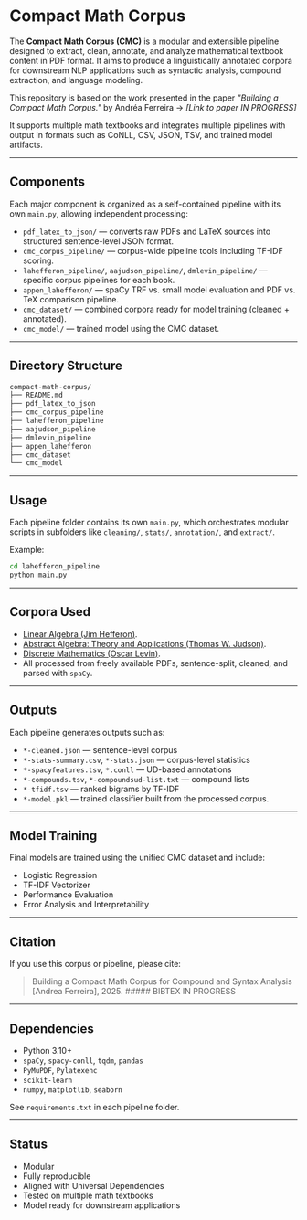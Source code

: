 # Compact Math Corpus

The **Compact Math Corpus (CMC)** is a modular and extensible pipeline designed to extract, clean, annotate, and analyze mathematical textbook content in PDF format. It aims to produce a linguistically annotated corpora for downstream NLP applications such as syntactic analysis, compound extraction, and language modeling.

This repository is based on the work presented in the paper _"Building a Compact Math Corpus."_ by Andréa Ferreira 
→ *[Link to paper IN PROGRESS]*

It supports multiple math textbooks and integrates multiple pipelines with output in formats such as CoNLL, CSV, JSON, TSV, and trained model artifacts.

---

## Components

Each major component is organized as a self-contained pipeline with its own `main.py`, allowing independent processing:

- `pdf_latex_to_json/` — converts raw PDFs and LaTeX sources into structured sentence-level JSON format.
- `cmc_corpus_pipeline/` — corpus-wide pipeline tools including TF-IDF scoring.
- `lahefferon_pipeline/`, `aajudson_pipeline/`, `dmlevin_pipeline/` — specific corpus pipelines for each book.
- `appen_lahefferon/` — spaCy TRF vs. small model evaluation and PDF vs. TeX comparison pipeline.
- `cmc_dataset/` — combined corpora ready for model training (cleaned + annotated).
- `cmc_model/` — trained model using the CMC dataset.

---

## Directory Structure

```bash
compact-math-corpus/
├── README.md                  
├── pdf_latex_to_json        
├── cmc_corpus_pipeline       
├── lahefferon_pipeline      
├── aajudson_pipeline         
├── dmlevin_pipeline         
├── appen_lahefferon         
├── cmc_dataset               
└── cmc_model                
```

---

## Usage

Each pipeline folder contains its own `main.py`, which orchestrates modular scripts in subfolders like `cleaning/`, `stats/`, `annotation/`, and `extract/`.

Example:
```bash
cd lahefferon_pipeline
python main.py
```
---

## Corpora Used

- [Linear Algebra (Jim Hefferon)](https://hefferon.net/linearalgebra/).
- [Abstract Algebra: Theory and Applications (Thomas W. Judson)](https://github.com/twjudson/aata).
- [Discrete Mathematics (Oscar Levin)](https://discrete.openmathbooks.org/pdfs/dmoi4.pdf).
- All processed from freely available PDFs, sentence-split, cleaned, and parsed with `spaCy`.

---

## Outputs

Each pipeline generates outputs such as:
- `*-cleaned.json` — sentence-level corpus
- `*-stats-summary.csv`, `*-stats.json` — corpus-level statistics
- `*-spacyfeatures.tsv`, `*.conll` — UD-based annotations
- `*-compounds.tsv`, `*-compoundsud-list.txt` — compound lists
- `*-tfidf.tsv` — ranked bigrams by TF-IDF
- `*-model.pkl` — trained classifier built from the processed corpus.

---

## Model Training

Final models are trained using the unified CMC dataset and include:
- Logistic Regression
- TF-IDF Vectorizer
- Performance Evaluation 
- Error Analysis and Interpretability

---

## Citation

If you use this corpus or pipeline, please cite:

> Building a Compact Math Corpus for Compound and Syntax Analysis  
> [Andrea Ferreira], 2025.  ##### BIBTEX IN PROGRESS

---

## Dependencies

- Python 3.10+
- `spaCy`, `spacy-conll`, `tqdm`, `pandas`
- `PyMuPDF`, `Pylatexenc`
- `scikit-learn`
- `numpy`, `matplotlib`, `seaborn`

See `requirements.txt` in each pipeline folder.

---

## Status

- Modular  
- Fully reproducible  
- Aligned with Universal Dependencies  
- Tested on multiple math textbooks  
- Model ready for downstream applications
